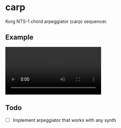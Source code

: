 # carp
Korg NTS-1 chord arpeggiator (carp) sequencer.

## Example

![Movie](/static/example1.webm)

## Todo

- [ ] Implement arpeggiator that works with any synth
